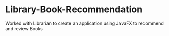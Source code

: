 # Library-Book-Recommendation
Worked with Librarian to create an application using JavaFX to recommend and review Books
